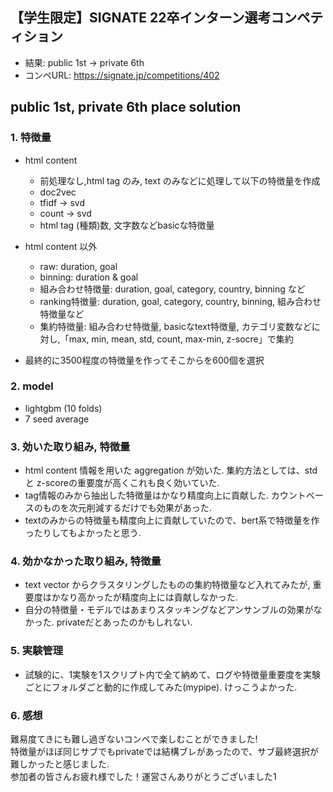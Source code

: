 ## 【学生限定】SIGNATE 22卒インターン選考コンペティション
- 結果: public 1st -> private 6th
- コンペURL: https://signate.jp/competitions/402

## public 1st, private 6th place solution

### 1. 特徴量
  - html content
    - 前処理なし,html tag のみ, text のみなどに処理して以下の特徴量を作成
    - doc2vec
    - tfidf -> svd
    - count -> svd
    - html tag (種類)数, 文字数などbasicな特徴量
    
  - html content 以外
    - raw: duration, goal
    - binning: duration & goal
    - 組み合わせ特徴量: duration, goal, category, country, binning など
    - ranking特徴量:  duration, goal, category, country, binning, 組み合わせ特徴量など
    - 集約特徴量: 組み合わせ特徴量, basicなtext特徴量, カテゴリ変数などに対し,「max, min, mean, std, count, max-min, z-socre」で集約
    
  - 最終的に3500程度の特徴量を作ってそこからを600個を選択

### 2. model
  - lightgbm (10 folds)
  - 7 seed average
  
### 3. 効いた取り組み, 特徴量
  - html content 情報を用いた aggregation が効いた. 集約方法としては、std と z-scoreの重要度が高くこれも良く効いていた.
  - tag情報のみから抽出した特徴量はかなり精度向上に貢献した. カウントベースのものを次元削減するだけでも効果があった.
  - textのみからの特徴量も精度向上に貢献していたので、bert系で特徴量を作ったりしてもよかったと思う.
  
### 4. 効かなかった取り組み, 特徴量
  - text vector からクラスタリングしたものの集約特徴量など入れてみたが, 重要度はかなり高かったが精度向上には貢献しなかった.
  - 自分の特徴量・モデルではあまりスタッキングなどアンサンブルの効果がなかった. privateだとあったのかもしれない. 

### 5. 実験管理
  - 試験的に、1実験を1スクリプト内で全て納めて、ログや特徴量重要度を実験ごとにフォルダごと動的に作成してみた(mypipe). けっこうよかった.
  
### 6. 感想
  難易度てきにも難し過ぎないコンペで楽しむことができました!     
  特徴量がほぼ同じサブでもprivateでは結構ブレがあったので、サブ最終選択が難しかったと感じました.      
  参加者の皆さんお疲れ様でした！運営さんありがとうございました1
  
